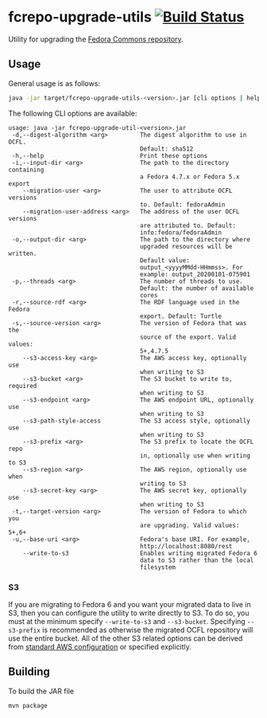 fcrepo-upgrade-utils [![Build Status](https://github.com/fcrepo-exts/fcrepo-upgrade-utils/workflows/Build/badge.svg)](https://github.com/fcrepo-exts/fcrepo-upgrade-utils/actions)
==================

Utility for upgrading the [Fedora Commons repository](http://github.com/fcrepo/fcrepo).

Usage
-----

General usage is as follows:

```sh
java -jar target/fcrepo-upgrade-utils-<version>.jar [cli options | help]
```

The following CLI options are available:

```
usage: java -jar fcrepo-upgrade-util-<version>.jar
 -d,--digest-algorithm <arg>         The digest algorithm to use in OCFL.
                                     Default: sha512
 -h,--help                           Print these options
 -i,--input-dir <arg>                The path to the directory containing
                                     a Fedora 4.7.x or Fedora 5.x export
    --migration-user <arg>           The user to attribute OCFL versions
                                     to. Default: fedoraAdmin
    --migration-user-address <arg>   The address of the user OCFL versions
                                     are attributed to. Default:
                                     info:fedora/fedoraAdmin
 -o,--output-dir <arg>               The path to the directory where
                                     upgraded resources will be written.
                                     Default value:
                                     output_<yyyyMMdd-HHmmss>. For
                                     example: output_20200101-075901
 -p,--threads <arg>                  The number of threads to use.
                                     Default: the number of available
                                     cores
 -r,--source-rdf <arg>               The RDF language used in the Fedora
                                     export. Default: Turtle
 -s,--source-version <arg>           The version of Fedora that was the
                                     source of the export. Valid values:
                                     5+,4.7.5
    --s3-access-key <arg>            The AWS access key, optionally use
                                     when writing to S3
    --s3-bucket <arg>                The S3 bucket to write to, required
                                     when writing to S3
    --s3-endpoint <arg>              The AWS endpoint URL, optionally use
                                     when writing to S3
    --s3-path-style-access           The S3 access style, optionally use
                                     when writing to S3
    --s3-prefix <arg>                The S3 prefix to locate the OCFL repo
                                     in, optionally use when writing to S3
    --s3-region <arg>                The AWS region, optionally use when
                                     writing to S3
    --s3-secret-key <arg>            The AWS secret key, optionally use
                                     when writing to S3
 -t,--target-version <arg>           The version of Fedora to which you
                                     are upgrading. Valid values: 5+,6+
 -u,--base-uri <arg>                 Fedora's base URI. For example,
                                     http://localhost:8080/rest
    --write-to-s3                    Enables writing migrated Fedora 6
                                     data to S3 rather than the local
                                     filesystem
```

### S3

If you are migrating to Fedora 6 and you want your migrated data to live in S3, then you can configure the utility
to write directly to S3. To do so, you must at the minimum specify `--write-to-s3` and `--s3-bucket`. Specifying
`--s3-prefix` is recommended as otherwise the migrated OCFL repository will use the entire bucket. All of the other
S3 related options can be derived from [standard AWS configuration](https://docs.aws.amazon.com/cli/latest/userguide/cli-configure-files.html)
or specified explicitly.

Building
--------

To build the JAR file

``` sh
mvn package
```
